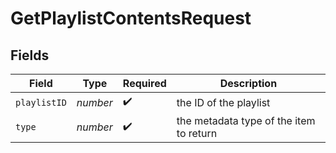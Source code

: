 # GetPlaylistContentsRequest


## Fields

| Field                                   | Type                                    | Required                                | Description                             |
| --------------------------------------- | --------------------------------------- | --------------------------------------- | --------------------------------------- |
| `playlistID`                            | *number*                                | :heavy_check_mark:                      | the ID of the playlist                  |
| `type`                                  | *number*                                | :heavy_check_mark:                      | the metadata type of the item to return |